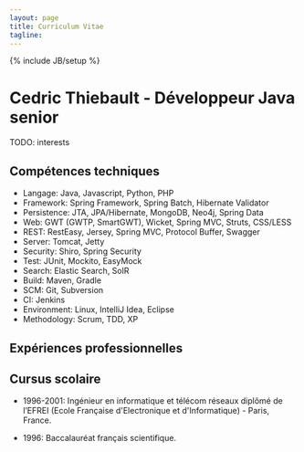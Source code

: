 ```yaml
---
layout: page
title: Curriculum Vitae
tagline:
---
```

{% include JB/setup %}

# Cedric Thiebault - Développeur Java senior

<p class="lead">
TODO: interests
</p>

## Compétences techniques

* Langage: Java, Javascript, Python, PHP
* Framework: Spring Framework, Spring Batch, Hibernate Validator
* Persistence: JTA, JPA/Hibernate, MongoDB, Neo4j, Spring Data
* Web: GWT (GWTP, SmartGWT), Wicket, Spring MVC, Struts, CSS/LESS
* REST: RestEasy, Jersey, Spring MVC, Protocol Buffer, Swagger
* Server: Tomcat, Jetty
* Security: Shiro, Spring Security
* Test: JUnit, Mockito, EasyMock
* Search: Elastic Search, SolR
* Build: Maven, Gradle
* SCM: Git, Subversion
* CI: Jenkins
* Environment: Linux, IntelliJ Idea, Eclipse
* Methodology: Scrum, TDD, XP

## Expériences professionnelles

## Cursus scolaire

* 1996-2001: Ingénieur en informatique et télécom réseaux diplômé de l’EFREI (Ecole Française d'Electronique et d'Informatique) - Paris, France.

* 1996: Baccalauréat français scientifique.
